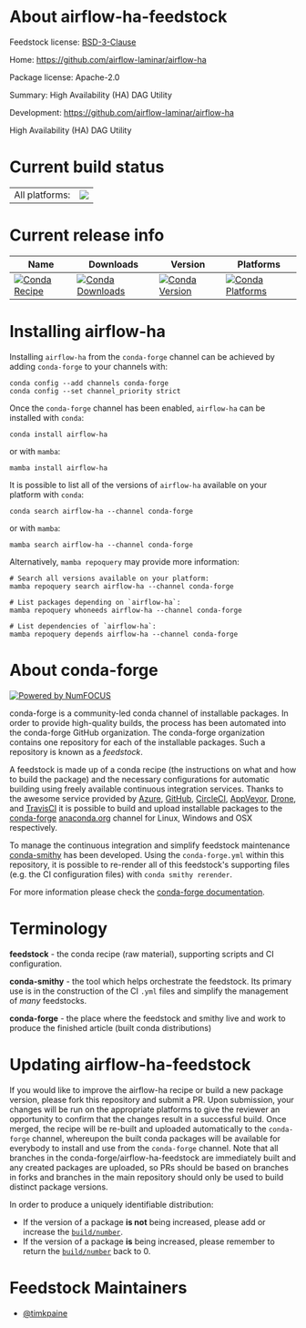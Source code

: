 About airflow-ha-feedstock
==========================

Feedstock license: [BSD-3-Clause](https://github.com/conda-forge/airflow-ha-feedstock/blob/main/LICENSE.txt)

Home: https://github.com/airflow-laminar/airflow-ha

Package license: Apache-2.0

Summary: High Availability (HA) DAG Utility

Development: https://github.com/airflow-laminar/airflow-ha

High Availability (HA) DAG Utility

Current build status
====================


<table><tr><td>All platforms:</td>
    <td>
      <a href="https://dev.azure.com/conda-forge/feedstock-builds/_build/latest?definitionId=23220&branchName=main">
        <img src="https://dev.azure.com/conda-forge/feedstock-builds/_apis/build/status/airflow-ha-feedstock?branchName=main">
      </a>
    </td>
  </tr>
</table>

Current release info
====================

| Name | Downloads | Version | Platforms |
| --- | --- | --- | --- |
| [![Conda Recipe](https://img.shields.io/badge/recipe-airflow--ha-green.svg)](https://anaconda.org/conda-forge/airflow-ha) | [![Conda Downloads](https://img.shields.io/conda/dn/conda-forge/airflow-ha.svg)](https://anaconda.org/conda-forge/airflow-ha) | [![Conda Version](https://img.shields.io/conda/vn/conda-forge/airflow-ha.svg)](https://anaconda.org/conda-forge/airflow-ha) | [![Conda Platforms](https://img.shields.io/conda/pn/conda-forge/airflow-ha.svg)](https://anaconda.org/conda-forge/airflow-ha) |

Installing airflow-ha
=====================

Installing `airflow-ha` from the `conda-forge` channel can be achieved by adding `conda-forge` to your channels with:

```
conda config --add channels conda-forge
conda config --set channel_priority strict
```

Once the `conda-forge` channel has been enabled, `airflow-ha` can be installed with `conda`:

```
conda install airflow-ha
```

or with `mamba`:

```
mamba install airflow-ha
```

It is possible to list all of the versions of `airflow-ha` available on your platform with `conda`:

```
conda search airflow-ha --channel conda-forge
```

or with `mamba`:

```
mamba search airflow-ha --channel conda-forge
```

Alternatively, `mamba repoquery` may provide more information:

```
# Search all versions available on your platform:
mamba repoquery search airflow-ha --channel conda-forge

# List packages depending on `airflow-ha`:
mamba repoquery whoneeds airflow-ha --channel conda-forge

# List dependencies of `airflow-ha`:
mamba repoquery depends airflow-ha --channel conda-forge
```


About conda-forge
=================

[![Powered by
NumFOCUS](https://img.shields.io/badge/powered%20by-NumFOCUS-orange.svg?style=flat&colorA=E1523D&colorB=007D8A)](https://numfocus.org)

conda-forge is a community-led conda channel of installable packages.
In order to provide high-quality builds, the process has been automated into the
conda-forge GitHub organization. The conda-forge organization contains one repository
for each of the installable packages. Such a repository is known as a *feedstock*.

A feedstock is made up of a conda recipe (the instructions on what and how to build
the package) and the necessary configurations for automatic building using freely
available continuous integration services. Thanks to the awesome service provided by
[Azure](https://azure.microsoft.com/en-us/services/devops/), [GitHub](https://github.com/),
[CircleCI](https://circleci.com/), [AppVeyor](https://www.appveyor.com/),
[Drone](https://cloud.drone.io/welcome), and [TravisCI](https://travis-ci.com/)
it is possible to build and upload installable packages to the
[conda-forge](https://anaconda.org/conda-forge) [anaconda.org](https://anaconda.org/)
channel for Linux, Windows and OSX respectively.

To manage the continuous integration and simplify feedstock maintenance
[conda-smithy](https://github.com/conda-forge/conda-smithy) has been developed.
Using the ``conda-forge.yml`` within this repository, it is possible to re-render all of
this feedstock's supporting files (e.g. the CI configuration files) with ``conda smithy rerender``.

For more information please check the [conda-forge documentation](https://conda-forge.org/docs/).

Terminology
===========

**feedstock** - the conda recipe (raw material), supporting scripts and CI configuration.

**conda-smithy** - the tool which helps orchestrate the feedstock.
                   Its primary use is in the construction of the CI ``.yml`` files
                   and simplify the management of *many* feedstocks.

**conda-forge** - the place where the feedstock and smithy live and work to
                  produce the finished article (built conda distributions)


Updating airflow-ha-feedstock
=============================

If you would like to improve the airflow-ha recipe or build a new
package version, please fork this repository and submit a PR. Upon submission,
your changes will be run on the appropriate platforms to give the reviewer an
opportunity to confirm that the changes result in a successful build. Once
merged, the recipe will be re-built and uploaded automatically to the
`conda-forge` channel, whereupon the built conda packages will be available for
everybody to install and use from the `conda-forge` channel.
Note that all branches in the conda-forge/airflow-ha-feedstock are
immediately built and any created packages are uploaded, so PRs should be based
on branches in forks and branches in the main repository should only be used to
build distinct package versions.

In order to produce a uniquely identifiable distribution:
 * If the version of a package **is not** being increased, please add or increase
   the [``build/number``](https://docs.conda.io/projects/conda-build/en/latest/resources/define-metadata.html#build-number-and-string).
 * If the version of a package **is** being increased, please remember to return
   the [``build/number``](https://docs.conda.io/projects/conda-build/en/latest/resources/define-metadata.html#build-number-and-string)
   back to 0.

Feedstock Maintainers
=====================

* [@timkpaine](https://github.com/timkpaine/)

